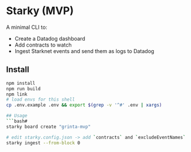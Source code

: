 # Starky (MVP)

A minimal CLI to:
- Create a Datadog dashboard
- Add contracts to watch
- Ingest Starknet events and send them as logs to Datadog

## Install
```bash
npm install
npm run build
npm link
# load envs for this shell
cp .env.example .env && export $(grep -v '^#' .env | xargs)

## Usage
```bash# 
starky board create "grinta-mvp"

# edit starky.config.json -> add `contracts` and `excludeEventNames`
starky ingest --from-block 0